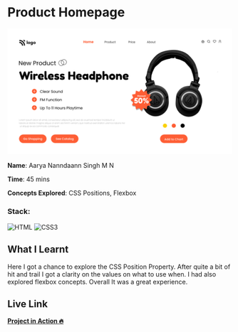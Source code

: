 # Product Homepage

![Product Homepage](./7.png)

**Name**: Aarya Nanndaann Singh M N

**Time**: 45 mins 

**Concepts Explored**: CSS Positions, Flexbox

### **Stack**:

![HTML](https://img.shields.io/badge/-HTML5-orange)
![CSS3](https://img.shields.io/badge/-CSS3-blue)

## What I Learnt

Here I got a chance to explore the CSS Position Property. After quite a bit of hit and trail I got a clarity on the values on what to use when. I had also explored flexbox concepts. Overall It was a great experience.

## Live Link

**[Project in Action 🔥](https://plant-fsjs.netlify.app/)**
